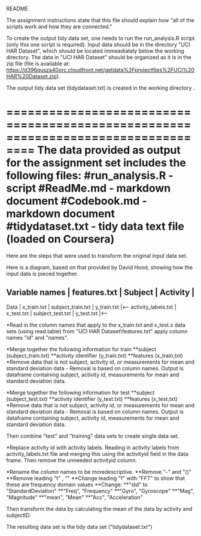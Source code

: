 README

The assignment instructions state that this file should explain how "all of the scripts work and how they are connected."

To create the output tidy data set, one needs to run the run_analysis.R script (only this one script is required).  Input data should be in the directory "UCI HAR Dataset", which should be located immeadiately below the working directory.  The data in "UCI HAR Dataset" should be organized as it is in the zip file (file is available at: https://d396qusza40orc.cloudfront.net/getdata%2Fprojectfiles%2FUCI%20HAR%20Dataset.zip).  

The output tidy data set (tidydataset.txt) is created in the working directory .

==================================================================================
The data provided as output for the assignment set includes the following files:
#run_analysis.R - script
#ReadMe.md - markdown document
#Codebook.md - markdown document
#tidydataset.txt - tidy data text file (loaded on Coursera)
==================================================================================
Here are the steps that were used to transform the original input data set.

Here is a diagram, based on that provided by David Hood, showing how the input data is pieced together.

Variable names  | features.txt  | Subject               | Activity      |
--------------------------------------------------------------------------------------------
Data            | x_train.txt   | subject_train.txt     | y_train.txt   |<-- activity_labels.txt
                | x_test.txt    | subject_test.txt      | y_test.txt    |<-- 

*Read in the column names that apply to the x_train.txt and x_test.x data sets (using read.table) from "UCI HAR Dataset\\features.txt" apply column names "id" and "names".

*Merge together the following information for train
**subject (subject_train.txt)
**activity identifier (y_train.txt)
**features (x_train,txt)
*Remove data that is not subject, activity id, or measurements for mean and standard deviation data - Removal is based on column names.  Output is dataframe containing subject, activity id, measurements for mean and standard deviation data.

*Merge together the following information for test
**subject (subject_test.txt)
**activity identifier (y_test.txt)
**features (x_test,txt)
*Remove data that is not subject, activity id, or measurements for mean and standard deviation data - Removal is based on column names.  Output is dataframe containing subject, activity id, measurements for mean and standard deviation data.

Then combine "test" and "training" data sets to create single data set.

*Replace activity id with activity labels.  Reading in activity labels from activity_labels.txt file and merging this using the activityid field in the data frame.  Then remove the unneeded activityid column.

*Rename the column names to be moredescriptive.
**Remove "-" and "()"
**Remove leading "t" , ""
**Change leading "f" with "FFT" to show that these are frequency domain values
**Change:
**"std" to "StandardDeviation"
**"Freq", "Frequency"
**"Gyro", "Gyroscope"
**"Mag", "Magnitude"
**"mean", "Mean"
**"Acc", "Acceleration"

Then transform the data by calculating the mean of the data by activity and subjectID.

The resulting data set is the tidy data set ("tidydataset.txt")

